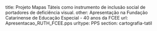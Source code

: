 title: Projeto Mapas Táteis como instrumento de inclusão social de portadores de deficiência visual.
other:  Apresentação na Fundação Catarinense de Educação Especial - 40 anos da FCEE
url: Apresentacao_RUTH_FCEE.pps
urltype: PPS
section: cartografia-tatil
